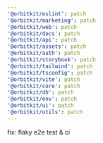 ```yaml
---
'@orbitkit/eslint': patch
'@orbitkit/marketing': patch
'@orbitkit/web': patch
'@orbitkit/docs': patch
'@orbitkit/api': patch
'@orbitkit/assets': patch
'@orbitkit/auth': patch
'@orbitkit/storybook': patch
'@orbitkit/tailwind': patch
'@orbitkit/tsconfig': patch
'@orbitkit/vite': patch
'@orbitkit/core': patch
'@orbitkit/db': patch
'@orbitkit/env': patch
'@orbitkit/ui': patch
'@orbitkit/utils': patch
---
```


fix: flaky e2e test & ci
